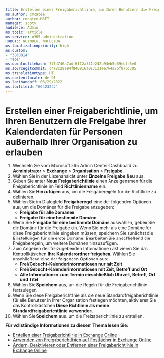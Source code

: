 ```yaml
---
title: Erstellen einer Freigaberichtlinie, um Ihren Benutzern die Freigabe ihrer Kalenderdaten für Personen außerhalb Ihrer Organisation zu erlauben
ms.author: cmcatee
author: cmcatee-MSFT
manager: scotv
audience: Admin
ms.topic: article
ms.service: o365-administration
ROBOTS: NOINDEX, NOFOLLOW
ms.localizationpriority: high
ms.custom:
- "3800014"
- "898"
ms.openlocfilehash: 778d746a7adf6112a314e242b94eb5d69ebfa6e0
ms.sourcegitcommit: c4e8c29a94f840816a023131ea7b4a2bf876c305
ms.translationtype: HT
ms.contentlocale: de-DE
ms.lasthandoff: 06/29/2022
ms.locfileid: "66423247"
---
```

# <a name="create-a-sharing-policy-to-allow-your-users-to-share-their-calendar-with-people-outside-your-organization"></a>Erstellen einer Freigaberichtlinie, um Ihren Benutzern die Freigabe ihrer Kalenderdaten für Personen außerhalb Ihrer Organisation zu erlauben

1. Wechseln Sie vom Microsoft 365 Admin Center-Dashboard zu **Administrator** >  **Exchange** > **Organisation** > [**Freigabe**](https://admin.exchange.microsoft.com/#/sharing).
1. Wählen Sie in der Listenansicht unter **Einzelne Freigabe** **Neu** aus.
1. Geben Sie unter **Neue Freigaberichtlinie** einen Anzeigenamen für die Freigaberichtlinie im Feld **Richtlinienname** ein.
1. Wählen Sie **Hinzufügen** aus, um die Freigaberegeln für die Richtlinie zu definieren.
1. Wählen Sie im Dialogfeld **Freigaberegel** eine der folgenden Optionen aus, um die Domänen für die Freigabe anzugeben:
    - **Freigabe für alle Domänen**
    - **Freigabe für eine bestimmte Domäne**
1. Wenn Sie **Freigabe für eine bestimmte Domäne** auswählen, geben Sie die Domäne für die Freigabe ein. Wenn Sie mehr als eine Domäne für diese Freigaberichtlinie eingeben müssen, speichern Sie zunächst die Einstellungen für die erste Domäne. Bearbeiten Sie anschließend die Freigaberegeln, um weitere Domänen hinzuzufügen.
1. Zum Angeben der freizugebenden Informationen aktivieren Sie das Kontrollkästchen **Ihre Kalenderordner freigeben**. Wählen Sie anschließend eine der folgenden Optionen aus:
    - **Frei/Gebucht-Kalenderinformationen nur mit Zeit**
    - **Frei/Gebucht-Kalenderinformationen mit Zeit, Betreff und Ort**
    - **Alle Informationen zum Termin einschließlich Uhrzeit, Betreff, Ort und Titel**
1. Wählen Sie **Speichern** aus, um die Regeln für die Freigaberichtlinie festzulegen.
1. Wenn Sie diese Freigaberichtlinie als die neue Standardfreigaberichtlinie für alle Benutzer in Ihrer Organisation festlegen möchten, aktivieren Sie das Kontrollkästchen **Diese Richtlinie als meine Standardfreigaberichtlinie verwenden**.
1. Wählen Sie **Speichern** aus, um die Freigaberichtlinie zu erstellen.  

**Für vollständige Informationen zu diesem Thema lesen Sie:**

- [Erstellen einer Freigaberichtlinie in Exchange Online](https://docs.microsoft.com/exchange/sharing/sharing-policies/create-a-sharing-policy)
- [Anwenden von Freigaberichtlinien auf Postfächer in Exchange Online](https://docs.microsoft.com/exchange/sharing/sharing-policies/apply-a-sharing-policy)
- [Ändern, Deaktivieren oder Entfernen einer Freigaberichtlinie in Exchange Online](https://docs.microsoft.com/exchange/sharing/sharing-policies/modify-a-sharing-policy)